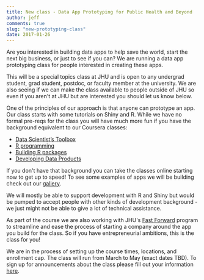 ```yaml
---
title: New class - Data App Prototyping for Public Health and Beyond
author: jeff
comments: true
slug: "new-prototyping-class"
date: 2017-01-26
---
```



Are you interested in building data apps to help save the world, start the next big business, or just to see if you can? We are running a data app prototyping class for people interested in creating these apps. 

This will be a special topics class at JHU and is open to any undergrad student, grad student, postdoc, or faculty member at the university. We are also seeing if we can make the class available to people outside of JHU so even if you aren't at JHU but are interested you should let us know below. 

One of the principles of our approach is that anyone can prototype an app. Our class starts with some tutorials on Shiny and R. While we have no formal pre-reqs for the class you will have much more fun if you have the background equivalent to our Coursera classes:

* [Data Scientist’s Toolbox](https://www.coursera.org/learn/data-scientists-tools)
* [R programming](https://www.coursera.org/learn/r-programming)
* [Building R packages](https://www.coursera.org/learn/r-packages)
* [Developing Data Products](https://www.coursera.org/learn/data-products)

If you don't have that background you can take the classes online starting now to get up to speed! To see some examples of apps we will be building check out our [gallery](http://jhudatascience.org/data_app_gallery.html). 


We will mostly be able to support development with R and Shiny but would be pumped to accept people with other kinds of development background - we just might not be able to give a lot of technical assistance.


As part of the course we are also working with JHU's [Fast Forward](https://ventures.jhu.edu/fastforward/) program to streamline and ease the process of starting a company around the app you build for the class. So if you have entrepreneurial ambitions, this is the class for you! 


We are in the process of setting up the course times, locations, and enrollment cap. The class will run from March to May (exact dates TBD). To sign up for announcements about the class please fill out your information [here](http://jhudatascience.org/prototyping_students.html). 



